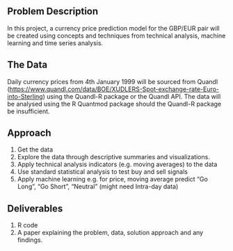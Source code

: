 ## Problem Description 
In this project, a currency price prediction model for the GBP/EUR pair will be created using concepts and techniques from technical analysis, machine learning and time series analysis. 

## The Data 
Daily currency prices from 4th January 1999 will be sourced from Quandl (https://www.quandl.com/data/BOE/XUDLERS-Spot-exchange-rate-Euro-into-Sterling) using the Quandl-R package or the Quandl API. The data will be analysed using the R Quantmod package should the Quandl-R package be insufficient. 

## Approach 
1.	Get the data
2.	Explore the data through descriptive summaries and visualizations.
3.	Apply technical analysis indicators (e.g. moving averages) to the data
4.	Use standard statistical analysis to test buy and sell signals
5.	Apply machine learning e.g. for price, moving average predict “Go Long”, “Go Short”, “Neutral” (might need Intra-day data)

## Deliverables 
1.	R code
2.	A paper explaining the problem, data, solution approach and any findings.
